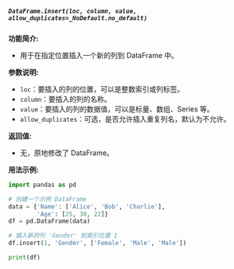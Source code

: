 ##### `DataFrame.insert(loc, column, value, allow_duplicates=_NoDefault.no_default)`
**功能简介:**
- 用于在指定位置插入一个新的列到 DataFrame 中。

**参数说明:**
- `loc`：要插入的列的位置，可以是整数索引或列标签。
- `column`：要插入的列的名称。
- `value`：要插入的列的数据值，可以是标量、数组、Series 等。
- `allow_duplicates`：可选，是否允许插入重复列名，默认为不允许。

**返回值:**
- 无，原地修改了 DataFrame。

**用法示例:**
```python
import pandas as pd

# 创建一个示例 DataFrame
data = {'Name': ['Alice', 'Bob', 'Charlie'],
        'Age': [25, 30, 22]}
df = pd.DataFrame(data)

# 插入新的列 'Gender' 到索引位置 1
df.insert(1, 'Gender', ['Female', 'Male', 'Male'])

print(df)
```
